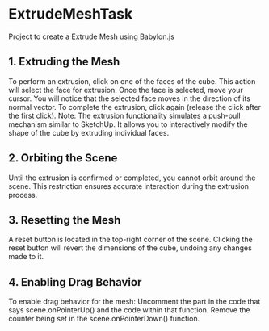 # ExtrudeMeshTask
Project to create a Extrude Mesh using Babylon.js


## 1. Extruding the Mesh

To perform an extrusion, click on one of the faces of the cube. This action will select the face for extrusion.
Once the face is selected, move your cursor. You will notice that the selected face moves in the direction of its normal vector.
To complete the extrusion, click again (release the click after the first click).
Note: The extrusion functionality simulates a push-pull mechanism similar to SketchUp. It allows you to interactively modify the shape of the cube by extruding individual faces.

## 2. Orbiting the Scene

Until the extrusion is confirmed or completed, you cannot orbit around the scene. This restriction ensures accurate interaction during the extrusion process.
## 3. Resetting the Mesh

A reset button is located in the top-right corner of the scene. Clicking the reset button will revert the dimensions of the cube, undoing any changes made to it.

## 4. Enabling Drag Behavior

To enable drag behavior for the mesh:
Uncomment the part in the code that says scene.onPointerUp() and the code within that function.
Remove the counter being set in the scene.onPointerDown() function.
